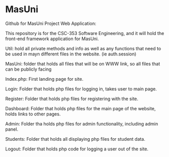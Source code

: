 # MasUni
Github for MasUni Project Web Application:

This repository is for the CSC-353 Software Engineering, and it will hold the front-end framework application for MasUni.

Util: hold all private methods and info as well as any functions that need to be used in mayn different files in the website. (ie auth.session)

MasUni: folder that holds all files that will be on WWW link, so all files that can be publicly facing

  Index.php: First landing page for site.

  Login: Folder that holds php files for logging in, takes user to main page.

  Register: Folder that holds php files for registering with the site.

  Dashboard: Folder that holds php files for the main page of the website, holds links to other pages.

  Admin: Folder tha holds php files for admin functionality, including admin panel.

  Students: Folder that holds all displaying php files for student data. 

  Logout: Folder that holds php code for logging a user out of the site.
  
